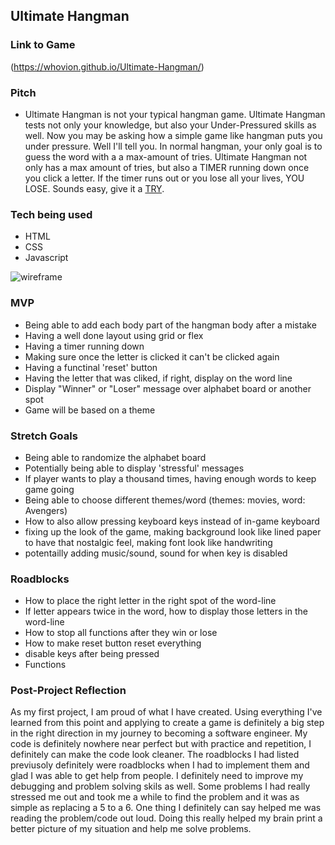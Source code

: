 ## Ultimate Hangman


### Link to Game

(https://whovion.github.io/Ultimate-Hangman/)

### Pitch

* Ultimate Hangman is not your typical hangman game. Ultimate Hangman tests not only your knowledge, but also your Under-Pressured skills as well. Now you may be asking how a simple game like hangman puts you under pressure. Well I'll tell you. In normal hangman, your only goal is to guess the word with a a max-amount of tries. Ultimate Hangman not only has a max amount of tries, but also a TIMER running down once you click a letter. If the timer runs out or you lose all your lives, YOU LOSE. Sounds easy, give it a [TRY](https://whovion.github.io/Ultimate-Hangman/).

### Tech being used

* HTML
* CSS
* Javascript

![wireframe](https://i.imgur.com/AUBBqkE.png)

### MVP

* Being able to add each body part of the hangman body after a mistake
* Having a well done layout using grid or flex
* Having a timer running down
* Making sure once the letter is clicked it can't be clicked again
* Having a functinal 'reset' button
* Having the letter that was cliked, if right, display on the word line
* Display "Winner" or "Loser" message over alphabet board or another spot
* Game will be based on a theme


### Stretch Goals

* Being able to randomize the alphabet board
* Potentially being able to display 'stressful' messages
* If player wants to play a thousand times, having enough words to keep game going
* Being able to choose different themes/word (themes: movies, word: Avengers)
* How to also allow pressing keyboard keys instead of in-game keyboard
* fixing up the look of the game, making background look like lined paper to have that nostalgic feel, making font look like handwriting
* potentailly adding music/sound, sound for when key is disabled


### Roadblocks

* How to place the right letter in the right spot of the word-line
* If letter appears twice in the word, how to display those letters in the word-line
* How to stop all functions after they win or lose
* How to make reset button reset everything
* disable keys after being pressed
* Functions


### Post-Project Reflection

As my first project, I am proud of what I have created. Using everything I've learned from this point and applying to create a game is definitely a big step in the right direction in my journey to becoming a software engineer. My code is definitely nowhere near perfect but with practice and repetition, I definitely can make the code look cleaner. The roadblocks I had listed previusoly definitely were roadblocks when I had to implement them and glad I was able to get help from people. I definitely need to improve my debugging and problem solving skils as well. Some problems I had really stressed me out and took me a while to find the problem and it was as simple as replacing a 5 to a 6. One thing I definitely can say helped me was reading the problem/code out loud. Doing this really helped my brain print a better picture of my situation and help me solve problems.